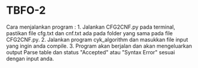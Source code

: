 # TBFO-2
Cara menjalankan program :
    1. Jalankan CFG2CNF.py pada terminal, pastikan file cfg.txt dan cnf.txt ada pada folder yang sama pada file CFG2CNF.py.
    2. Jalankan program cyk_algorithm dan masukkan file input yang ingin anda compile.
    3. Program akan berjalan dan akan mengeluarkan output Parse table dan status "Accepted" atau "Syntax Error" sesuai dengan input anda.